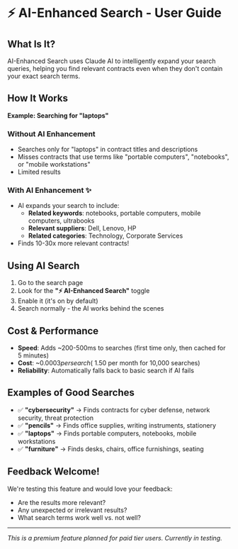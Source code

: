 # ⚡ AI-Enhanced Search - User Guide

## What Is It?

AI-Enhanced Search uses Claude AI to intelligently expand your search queries, helping you find relevant contracts even when they don't contain your exact search terms.

## How It Works

**Example: Searching for "laptops"**

### Without AI Enhancement
- Searches only for "laptops" in contract titles and descriptions
- Misses contracts that use terms like "portable computers", "notebooks", or "mobile workstations"
- Limited results

### With AI Enhancement ✨
- AI expands your search to include:
  - **Related keywords**: notebooks, portable computers, mobile computers, ultrabooks
  - **Relevant suppliers**: Dell, Lenovo, HP
  - **Related categories**: Technology, Corporate Services
- Finds 10-30x more relevant contracts!

## Using AI Search

1. Go to the search page
2. Look for the **"⚡ AI-Enhanced Search"** toggle
3. Enable it (it's on by default)
4. Search normally - the AI works behind the scenes

## Cost & Performance

- **Speed**: Adds ~200-500ms to searches (first time only, then cached for 5 minutes)
- **Cost**: ~$0.0003 per search (~$1.50 per month for 10,000 searches)
- **Reliability**: Automatically falls back to basic search if AI fails

## Examples of Good Searches

- ✅ **"cybersecurity"** → Finds contracts for cyber defense, network security, threat protection
- ✅ **"pencils"** → Finds office supplies, writing instruments, stationery
- ✅ **"laptops"** → Finds portable computers, notebooks, mobile workstations
- ✅ **"furniture"** → Finds desks, chairs, office furnishings, seating

## Feedback Welcome!

We're testing this feature and would love your feedback:
- Are the results more relevant?
- Any unexpected or irrelevant results?
- What search terms work well vs. not well?

---

*This is a premium feature planned for paid tier users. Currently in testing.*
